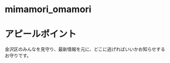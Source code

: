mimamori_omamori
================

アピールポイント
===============
金沢区のみんなを見守り、最新情報を元に、どこに逃げればいいかお知らせするお守りです。

